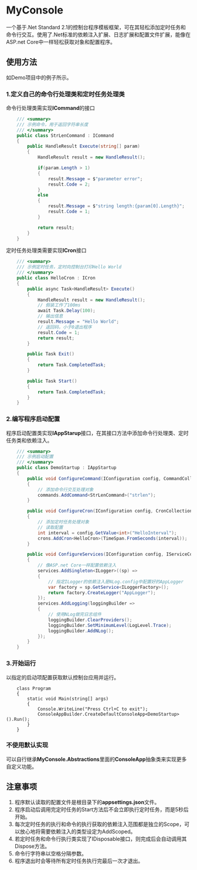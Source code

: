 # MyConsole

一个基于.Net Standard 2.1的控制台程序模板框架，可在其轻松添加定时任务和命令行交互。使用了.Net标准的依赖注入扩展、日志扩展和配置文件扩展，能像在ASP.net Core中一样轻松获取对象和配置程序。

## 使用方法

如Demo项目中的例子所示。

### 1.定义自己的命令行处理类和定时任务处理类

命令行处理类需实现**ICommand**的接口

```c#
    /// <summary>
    /// 示例命令，用于返回字符串长度
    /// </summary>
    public class StrLenCommand : ICommand
    {
        public HandleResult Execute(string[] param)
        {
            HandleResult result = new HandleResult();

            if(param.Length > 1)
            {
                result.Message = $"parameter error";
                result.Code = 2;
            }
            else
            {
                result.Message = $"string length:{param[0].Length}";
                result.Code = 1;
            }

            return result;
        }
    }
```



定时任务处理类需要实现**ICron**接口

```c#
    /// <summary>
    /// 示例定时任务，定时向控制台打印Hello World
    /// </summary>
    public class HelloCron : ICron
    {
        public async Task<HandleResult> Execute()
        {
            HandleResult result = new HandleResult();
            // 假装工作了100ms
            await Task.Delay(100);
            // 输出信息
            result.Message = "Hello World";
            // 返回码，小于0退出程序
            result.Code = 1;
            return result;
        }

        public Task Exit()
        {
            return Task.CompletedTask;
        }

        public Task Start()
        {
            return Task.CompletedTask;
        }
    }
```

### 2.编写程序启动配置

程序启动配置类实现**IAppStarup**接口，在其接口方法中添加命令行处理类、定时任务类和依赖注入。

```C#
    /// <summary>
    /// 示例启动配置
    /// </summary>
    public class DemoStartup : IAppStartup
    {
        public void ConfigureCommand(IConfiguration config, CommandCollection commands)
        {
            // 添加命令行交互处理对象
            commands.AddCommand<StrLenCommand>("strlen");
        }

        public void ConfigureCron(IConfiguration config, CronCollection crons)
        {
            // 添加定时任务处理对象
            // 读取配置
            int interval = config.GetValue<int>("HelloInterval");
            crons.AddCron<HelloCron>(TimeSpan.FromSeconds(interval));
        }

        public void ConfigureServices(IConfiguration config, IServiceCollection services)
        {
            // 像ASP.net Core一样配置依赖注入
            services.AddSingleton<ILogger>((sp) =>
            {
                // 指定ILogger的依赖注入是NLog.config中配置好的AppLogger
                var factory = sp.GetService<ILoggerFactory>();
                return factory.CreateLogger("AppLogger");
            });
            services.AddLogging(loggingBuilder =>
            {
                // 使用NLog做完日志组件
                loggingBuilder.ClearProviders();
                loggingBuilder.SetMinimumLevel(LogLevel.Trace);
                loggingBuilder.AddNLog();
            });
        }
    }
```

### 3.开始运行

以指定的启动项配置获取默认控制台应用并运行。

```
    class Program
    {
        static void Main(string[] args)
        {
            Console.WriteLine("Press Ctrl+C to exit");
            ConsoleAppBuilder.CreateDefaultConsoleApp<DemoStartup>().Run();
        }
    }
```

### 不使用默认实现

可以自行继承**MyConsole.Abstractions**里面的**ConsoleApp**抽象类来实现更多自定义功能。

## 注意事项

1. 程序默认读取的配置文件是根目录下的**appsettings.json**文件。
2. 程序启动后调用完定时任务的Start方法后不会立即执行定时任务，而是5秒后开始。
3. 每次定时任务的执行和命令的执行获取的依赖注入范围都是独立的Scope，可以放心地将需要依赖注入的类型设定为AddScoped。
4. 若定时任务和命令行执行类实现了IDisposable接口，则完成后会自动调用其Dispose方法。
5. 命令行字符串以空格分隔参数。
6. 程序退出时会等待所有定时任务执行完最后一次才退出。

